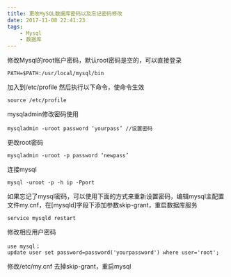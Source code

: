 ```yaml
---
title: 更改MySQL数据库密码以及忘记密码修改
date: 2017-11-08 22:41:23
tags:
	- Mysql
	- 数据库
---
```

修改Mysql的root账户密码，默认root密码是空的，可以直接登录

	PATH=$PATH:/usr/local/mysql/bin

加入到/etc/profile
然后执行以下命令，使命令生效
	
	source /etc/profile

mysqladmin修改密码使用
	
	mysqladmin -uroot password ‘yourpass’ //设置密码

更改root密码
	
	mysqladmin -uroot -p password ‘newpass’

连接mysql
	
	mysql -uroot -p -h ip -Pport

<!-- more -->
如果忘记了mysql密码，可以使用下面的方式来重新设置密码，编辑mysql主配置文件my.cnf，在[mysqld]字段下添加参数skip-grant，重启数据库服务

	service mysqld restart

修改相应用户密码
	
	use mysql；
	update user set password=password('yourpassword') where user='root';

修改/etc/my.cnf 去掉skip-grant，重启mysql